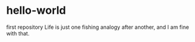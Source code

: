 # hello-world
first repository
Life is just one fishing analogy after another, and I am fine with that.
